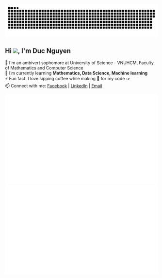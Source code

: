 <div width="100%" align="center">  
  
![](https://github.com/ducnguyen1511/ducnguyen1511/blob/output/github-contribution-grid-snake.svg)  

<div width="100%" align="left">  
<h2>Hi  <img src="https://c.tenor.com/ShTnSrVLePQAAAAi/capoo-bugcat.gif" width="40" />, I'm Duc Nguyen</h2>

:book: I'm an ambivert sophomore at University of Science - VNUHCM, Faculty of Mathematics and Computer Science </br>
:seedling: I’m currently learning **Mathematics, Data Science, Machine learning** </br>
:zap: Fun fact: I love sipping coffee while making :bug: for my code :> </br>
:mailbox: Connect with me: [Facebook](https://fb.com/nguyenduc1511) | [LinkedIn](https://www.linkedin.com/in/ngntrgduc/) | [Email](mailto:trungducnguyen1511@gmail.com)

<div width="100%" align="center">  
  <img src="https://github.com/ngntrgduc/github-stats/blob/master/generated/overview.svg">
  <img src="https://github.com/ngntrgduc/github-stats/blob/master/generated/languages.svg">
